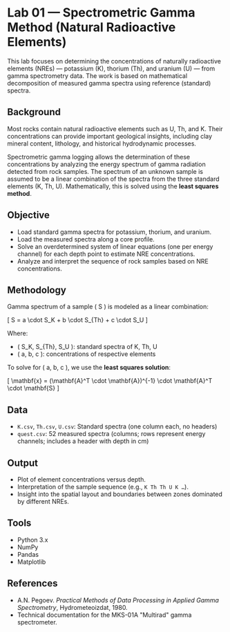 # Lab 01 — Spectrometric Gamma Method (Natural Radioactive Elements)

This lab focuses on determining the concentrations of naturally radioactive elements (NREs) — potassium (K), thorium (Th), and uranium (U) — from gamma spectrometry data. The work is based on mathematical decomposition of measured gamma spectra using reference (standard) spectra.

## Background

Most rocks contain natural radioactive elements such as U, Th, and K. Their concentrations can provide important geological insights, including clay mineral content, lithology, and historical hydrodynamic processes. 

Spectrometric gamma logging allows the determination of these concentrations by analyzing the energy spectrum of gamma radiation detected from rock samples. The spectrum of an unknown sample is assumed to be a linear combination of the spectra from the three standard elements (K, Th, U). Mathematically, this is solved using the **least squares method**.

## Objective

- Load standard gamma spectra for potassium, thorium, and uranium.
- Load the measured spectra along a core profile.
- Solve an overdetermined system of linear equations (one per energy channel) for each depth point to estimate NRE concentrations.
- Analyze and interpret the sequence of rock samples based on NRE concentrations.

## Methodology

Gamma spectrum of a sample \( S \) is modeled as a linear combination:

\[
S = a \cdot S_K + b \cdot S_{Th} + c \cdot S_U
\]

Where:
- \( S_K, S_{Th}, S_U \): standard spectra of K, Th, U
- \( a, b, c \): concentrations of respective elements

To solve for \( a, b, c \), we use the **least squares solution**:

\[
\mathbf{x} = (\mathbf{A}^T \cdot \mathbf{A})^{-1} \cdot \mathbf{A}^T \cdot \mathbf{S}
\]

## Data

- `K.csv`, `Th.csv`, `U.csv`: Standard spectra (one column each, no headers)
- `quest.csv`: 52 measured spectra (columns; rows represent energy channels; includes a header with depth in cm)

## Output

- Plot of element concentrations versus depth.
- Interpretation of the sample sequence (e.g., `K Th Th U K …`).
- Insight into the spatial layout and boundaries between zones dominated by different NREs.

## Tools

- Python 3.x
- NumPy
- Pandas
- Matplotlib

## References

- A.N. Pegoev. *Practical Methods of Data Processing in Applied Gamma Spectrometry*, Hydrometeoizdat, 1980.
- Technical documentation for the MKS-01A "Multirad" gamma spectrometer.